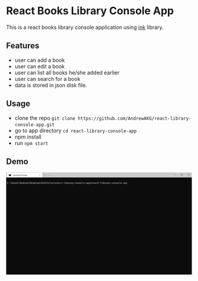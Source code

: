 # React Books Library Console App
This is a react books library console application using [ink](https://github.com/vadimdemedes/ink) library.

## Features
- user can add a book 
- user can edit a book
- user can list all books he/she added earlier
- user can search for a book
- data is stored in json disk file.

## Usage
- clone the repo `git clone https://github.com/AndrewAKG/react-library-console-app.git`
- go to app directory `cd react-library-console-app`
- npm install
- run `npm start`


## Demo
![Demo](https://github.com/AndrewAKG/react-library-console-app/blob/master/demo.gif)

